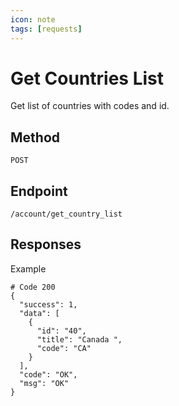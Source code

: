 ```yaml
---
icon: note
tags: [requests]
---
```

# Get Countries List
Get list of countries with codes and id.

## Method
`POST`

## Endpoint
`/account/get_country_list`

## Responses

Example
```
# Code 200
{
  "success": 1,
  "data": [
    {
      "id": "40",
      "title": "Canada ",
      "code": "CA"
    }
  ],
  "code": "OK",
  "msg": "OK"
}
```

